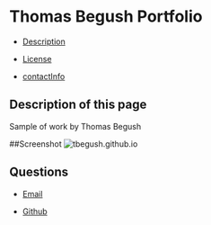 # Thomas Begush Portfolio

* [Description](#description)
  
* [License](#license) 
  
* [contactInfo](#contactInfo)


## Description of this page

Sample of work by Thomas Begush

##Screenshot
![tbegush.github.io](https://github.com/tbegush/tbegush.github.io/blob/main/Screenshot.jpg)
 ## Questions 
  
* [Email](mailto:tbegush@gmail.com)
  
* [Github](https://github.com/tbegush)
